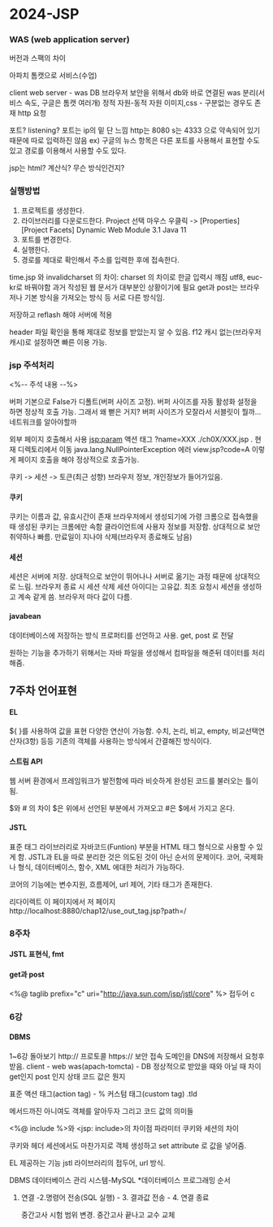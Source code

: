 # 2024-JSP
### WAS (web application server)

버전과 스팩의 차이

아파치 톰캣으로 서비스(수업)


client	  	web server - was	 		DB
브라우저		보안을 위해서 db와 바로 연결된 was 분리(서비스 속도, 구글은 톰캣 여러개) 
	      	  정적 자원-동적 자원
		        이미지,css -
		        구분없는 경우도 존재
	http 요청

포트? listening?
포트는 ip의 밑 단 느낌
http는 8080 s는 4333 으로 약속되어 있기 때문에 따로 입력하진 않음
ex) 구글의 뉴스 항목은 다른 포트를 사용해서 표현할 수도 있고 경로를 이용해서 사용할 수도 있다. 


jsp는 html? 계산식? 무슨 방식인건지?

### 실행방법
1. 프로젝트를 생성한다.
2. 라이브러리를 다운로드한다.
 Project 선택
 마우스 우클릭 -> [Properties]
 [Project Facets]
 Dynamic Web Module 3.1
 Java 11
3. 포트를 변경한다.
4. 실행한다. 
5. 경로를 제대로 확인해서 주소를 입력한 후에 접속한다. 


time.jsp 와 invalidcharset 의 차이: charset 의 차이로 한글 입력시 깨짐 utf8, euc-kr로 바꿔야함
과거 작성된 웹 문서가 대부분인 상황이기에 필요 get과 post는 브라우저나 기본 방식을 가져오는 방식 등 서로 다른 방식임.

저장하고 reflash 해야 서버에 적용

header 파일 확인을 통해 제대로 정보를 받았는지 알 수 있음. f12
캐시 없는(브라우저 캐시)로 설정하면 빠른 이용 가능.         

### jsp  주석처리
<%-- 주석 내용 --%>

버퍼
기본으로 False가 디폴트(버퍼 사이즈 고정). 버퍼 사이즈를 자동 활성화 설정을 하면 정상적 호출 가능. 
그래서 왜 뻗은 거지? 버퍼 사이즈가 모잘라서
서블릿이 뭘까... 
네트워크를 알아야할까



외부 페이지 호출해서 사용
<jsp:param> 액션 태그 ?name=XXX
./ch0X/XXX.jsp
. 현재 디렉토리에서 이동
java.lang.NullPointerException 에러
 view.jsp?code=A
 이렇게 페이지 호출을 해야 정상적으로 호출가능.

쿠키 -> 세션 -> 토큰(최근 성향)
브라우저 정보, 개인정보가 들어가있음.

#### 쿠키
쿠키는 이름과 값, 유효시간이 존재
브라우저에서 생성되기에 가령 크롬으로 접속했을 때 생성된 쿠키는 크롬에만 속함
클라이언트에 사용자 정보를 저장함. 상대적으로 보안 취약하나 빠름. 만료일이 지나야 삭제(브라우저 종료해도 남음)

#### 세션
세션은 서버에 저장. 상대적으로 보안이 뛰어나나 서버로 옮기는 과정 때문에 상대적으로 느림. 브라우저 종료 시 세션 삭제
세션 아이디는 고유값. 최초 요청시 세션을 생성하고 계속 같게 씀. 브라우저 마다 값이 다름.

#### javabean
데이터베이스에 저장하는 방식
프로퍼티를 선언하고 사용. get, post 로 전달

원하는 기능을 추가하기 위해서는 자바 파일을 생성해서 컴파일을 해준뒤 데이터를 처리해줌. 

## 7주차 언어표현
#### EL
${ }를 사용하여 값을 표현
다양한 연산이 가능함. 
수치, 논리, 비교, empty, 비교선택연산자(3항) 등등
기존의 객체를 사용하는 방식에서 간결해진 방식이다. 

#### 스트림 API
웹 서버 환경에서 프레임워크가 발전함에 따라 비슷하게 완성된 코드를 불러오는 틀이 됨. 

$와 # 의 차이 
$은 위에서 선언된 부분에서 가져오고 #은 $에서 가지고 온다. 

#### JSTL
표준 태그 라이브러리로 자바코드(Funtion) 부분을 HTML 태그 형식으로 사용할 수 있게 함. 
JSTL과 EL을 따로 분리한 것은 의도된 것이 아닌 순서의 문제이다. 
코어, 국제화나 형식, 데이터베이스, 함수, XML 에대한 처리가 가능하다.

코어의 기능에는
변수지원, 흐름제어, url 제어, 기타 태그가 존재한다. 

리다이렉트 이 페이지에서 저 페이지
http://localhost:8880/chap12/use_out_tag.jsp?path=/

### 8주차
#### JSTL 표현식, fmt 
#### get과 post

<%@ taglib prefix="c" uri="http://java.sun.com/jsp/jstl/core" %> 접두어 c

### 6강
#### DBMS
1~6강 돌아보기
http:// 프로토콜
https:// 보안 접속
도메인을 DNS에 저장해서 요청후 받음.
client 	-	web was(apach-tomcta) 		- DB
정상적으로 받았을 때와 아닐 때 차이
get인지 post 인지 상태 코드 값은 뭔지

표준 액션 태그(action tag) - %
커스텀 태그(custom tag) .tld

메서드까진 아니여도 객체를 알아두자
그리고 코드 값의 의미들

<%@ include %>와 <jsp: include>의 차이점
파라미터
쿠키와 세션의 차이

쿠키와 헤더 
세션에서도 마찬가지로 
객체 생성하고 set attribute 로 값을 넣어줌. 

EL
제공하는 기능
jstl
라이브러리의 접두어, url 방식.

DBMS 
데이터베이스 관리 시스템-MySQL
*데이터베이스 프로그래밍 순서
1. 연결 -2.명령어 전송(SQL 실행) - 3. 결과값 전송 - 4. 연결 종료

   중간고사 시험 범위 변경. 중간고사 끝나고 교수 교체
